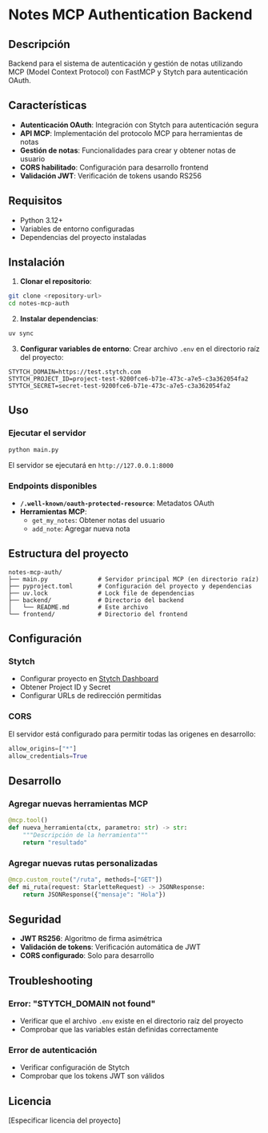 # Notes MCP Authentication Backend

## Descripción

Backend para el sistema de autenticación y gestión de notas utilizando MCP (Model Context Protocol) con FastMCP y Stytch para autenticación OAuth.

## Características

- **Autenticación OAuth**: Integración con Stytch para autenticación segura
- **API MCP**: Implementación del protocolo MCP para herramientas de notas
- **Gestión de notas**: Funcionalidades para crear y obtener notas de usuario
- **CORS habilitado**: Configuración para desarrollo frontend
- **Validación JWT**: Verificación de tokens usando RS256

## Requisitos

- Python 3.12+
- Variables de entorno configuradas
- Dependencias del proyecto instaladas

## Instalación

1. **Clonar el repositorio**:
```bash
git clone <repository-url>
cd notes-mcp-auth
```

2. **Instalar dependencias**:
```bash
uv sync
```

3. **Configurar variables de entorno**:
Crear archivo `.env` en el directorio raíz del proyecto:
```env
STYTCH_DOMAIN=https://test.stytch.com
STYTCH_PROJECT_ID=project-test-9200fce6-b71e-473c-a7e5-c3a362054fa2
STYTCH_SECRET=secret-test-9200fce6-b71e-473c-a7e5-c3a362054fa2
```

## Uso

### Ejecutar el servidor

```bash
python main.py
```

El servidor se ejecutará en `http://127.0.0.1:8000`

### Endpoints disponibles

- **`/.well-known/oauth-protected-resource`**: Metadatos OAuth
- **Herramientas MCP**:
  - `get_my_notes`: Obtener notas del usuario
  - `add_note`: Agregar nueva nota

## Estructura del proyecto

```
notes-mcp-auth/
├── main.py              # Servidor principal MCP (en directorio raíz)
├── pyproject.toml       # Configuración del proyecto y dependencias
├── uv.lock              # Lock file de dependencias
├── backend/             # Directorio del backend
│   └── README.md        # Este archivo
└── frontend/            # Directorio del frontend
```

## Configuración

### Stytch
- Configurar proyecto en [Stytch Dashboard](https://console.stytch.com)
- Obtener Project ID y Secret
- Configurar URLs de redirección permitidas

### CORS
El servidor está configurado para permitir todas las origenes en desarrollo:
```python
allow_origins=["*"]
allow_credentials=True
```

## Desarrollo

### Agregar nuevas herramientas MCP

```python
@mcp.tool()
def nueva_herramienta(ctx, parametro: str) -> str:
    """Descripción de la herramienta"""
    return "resultado"
```

### Agregar nuevas rutas personalizadas

```python
@mcp.custom_route("/ruta", methods=["GET"])
def mi_ruta(request: StarletteRequest) -> JSONResponse:
    return JSONResponse({"mensaje": "Hola"})
```

## Seguridad

- **JWT RS256**: Algoritmo de firma asimétrica
- **Validación de tokens**: Verificación automática de JWT
- **CORS configurado**: Solo para desarrollo

## Troubleshooting

### Error: "STYTCH_DOMAIN not found"
- Verificar que el archivo `.env` existe en el directorio raíz del proyecto
- Comprobar que las variables están definidas correctamente

### Error de autenticación
- Verificar configuración de Stytch
- Comprobar que los tokens JWT son válidos

## Licencia

[Especificar licencia del proyecto]
